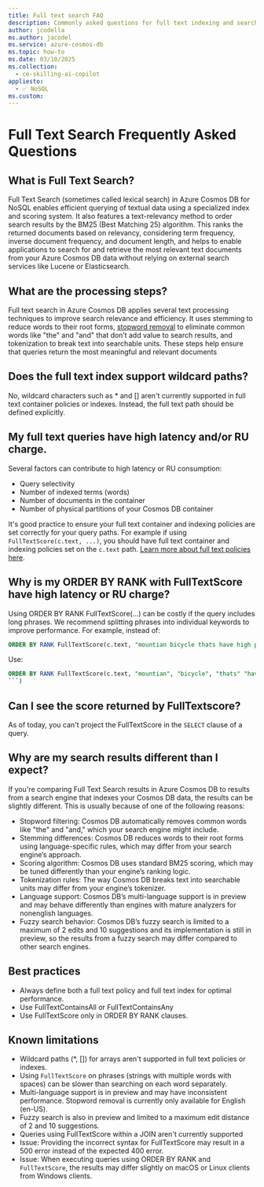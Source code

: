 ```yaml
---
title: Full text search FAQ
description: Commonly asked questions for full text indexing and search
author: jcodella
ms.author: jacodel
ms.service: azure-cosmos-db
ms.topic: how-to
ms.date: 03/10/2025
ms.collection:
  - ce-skilling-ai-copilot
appliesto:
  - ✅ NoSQL
ms.custom:
---
```



# Full Text Search Frequently Asked Questions

## What is Full Text Search?
Full Text Search (sometimes called lexical search) in Azure Cosmos DB for NoSQL enables efficient querying of textual data using a specialized index and scoring system. It also features a text-relevancy method to order search results by the BM25 (Best Matching 25) algorithm. This ranks the returned documents based on relevancy, considering term frequency, inverse document frequency, and document length, and helps to enable applications to search for and retrieve the most relevant text documents from your Azure Cosmos DB data without relying on external search services like Lucene or Elasticsearch.


## What are the processing steps?
Full text search in Azure Cosmos DB applies several text processing techniques to improve search relevance and efficiency. It uses stemming to reduce words to their root forms, [stopword removal](./stopwords.md) to eliminate common words like "the" and "and" that don’t add value to search results, and tokenization to break text into searchable units. These steps help ensure that queries return the most meaningful and relevant documents

## Does the full text index support  wildcard paths?
No, wildcard characters such as * and [] aren't currently supported in full text container policies or indexes. Instead, the full text path should be defined explicitly.


## My full text queries have high latency and/or RU charge. 
Several factors can contribute to high latency or RU consumption:
- Query selectivity
- Number of indexed terms (words)
- Number of documents in the container
- Number of physical partitions of your Cosmos DB container

It's good practice to ensure your full text container and indexing policies are set correctly for your query paths. For example if using `FullTextScore(c.text, ...)`, you should have full text container and indexing policies set on the `c.text` path. [Learn more about full text policies here](./full-text-search.md#full-text-policy).


## Why is my ORDER BY RANK with FullTextScore have high latency or RU charge?

Using ORDER BY RANK FullTextScore(...) can be costly if the query includes long phrases. We recommend splitting phrases into individual keywords to improve performance. For example, instead of:
```SQL
ORDER BY RANK FullTextScore(c.text, "mountian bicycle thats have high performance shocks")
```

Use:
```SQL
ORDER BY RANK FullTextScore(c.text, "mountian", "bicycle", "thats" "have", "high", "performance", "shocks")
```)
```

## Can I see the score returned by FullTextscore?
As of today, you can't project the FullTextScore in the `SELECT` clause of a query.


## Why are my search results different than I expect?
If you're comparing Full Text Search results in Azure Cosmos DB to results from a search engine that indexes your Cosmos DB data, the results can be slightly different. This is usually because of one of the following reasons:
- Stopword filtering: Cosmos DB automatically removes common words like "the" and "and," which your search engine might include.
- Stemming differences: Cosmos DB reduces words to their root forms using language-specific rules, which may differ from your search engine’s approach.
- Scoring algorithm: Cosmos DB uses standard BM25 scoring, which may be tuned differently than your engine’s ranking logic.
- Tokenization rules: The way Cosmos DB breaks text into searchable units may differ from your engine’s tokenizer.
- Language support: Cosmos DB’s multi-language support is in preview and may behave differently than engines with mature analyzers for nonenglish languages.
- Fuzzy search behavior: Cosmos DB’s fuzzy search is limited to a maximum of 2 edits and 10 suggestions and its implementation is still in preview, so the results from a fuzzy search may differ compared to other search engines.


## Best practices
- Always define both a full text policy and full text index for optimal performance.
- Use FullTextContainsAll or FullTextContainsAny 
- Use FullTextScore only in ORDER BY RANK clauses.



## Known limitations

- Wildcard paths (*, []) for arrays aren't supported in full text policies or indexes.
- Using `FullTextScore` on phrases (strings with multiple words with spaces) can be slower than searching on each word separately.
- Multi-language support is in preview and may have inconsistent performance. Stopword removal is currently only available for English (en-US).
- Fuzzy search is also in preview and limited to a maximum edit distance of 2 and 10 suggestions.
-  Queries using FullTextScore within a JOIN aren't currently supported
- Issue: Providing the incorrect syntax for FullTextScore may result in a 500 error instead of the expected 400 error. 
 - Issue: When executing queries using ORDER BY RANK and `FullTextScore`, the results may differ slightly on macOS or Linux clients from Windows clients. 
